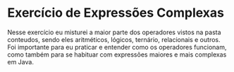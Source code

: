 # Exercício de Expressões Complexas

Nesse exercício eu misturei a maior parte dos operadores vistos na pasta conteudos, sendo eles aritméticos, lógicos, ternário, relacionais e outros. Foi importante para eu praticar e entender como os operadores funcionam, como também para se habituar com expressões maiores e mais complexas em Java.
